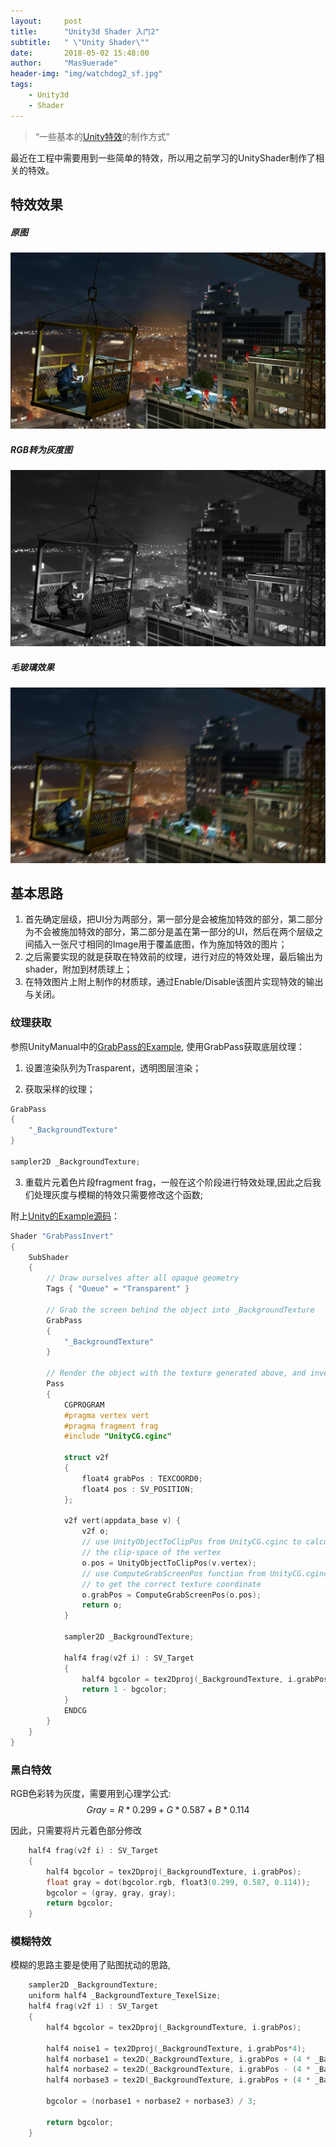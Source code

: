 ```yaml
---
layout:     post
title:      "Unity3d Shader 入门2"
subtitle:   " \"Unity Shader\""
date:       2018-05-02 15:48:00
author:     "Mas9uerade"
header-img: "img/watchdog2_sf.jpg"
tags:
    - Unity3d
    - Shader
---
```


> “一些基本的[Unity特效](https://github.com/Mas9uerade/UnityShaderEffect)的制作方式”

最近在工程中需要用到一些简单的特效，所以用之前学习的UnityShader制作了相关的特效。

## 特效效果

##### 原图

![](https://github.com/Mas9uerade/mas9uerade.github.io/blob/master/_posts/2018-05-02-Unity%20Shader%E5%AD%A6%E4%B9%A0%E7%AC%94%E8%AE%B0%202/Origin.PNG)

##### RGB转为灰度图
![](https://github.com/Mas9uerade/mas9uerade.github.io/blob/master/_posts/2018-05-02-Unity%20Shader%E5%AD%A6%E4%B9%A0%E7%AC%94%E8%AE%B0%202/RGB2Gray_Effected.PNG)

##### 毛玻璃效果
![](https://github.com/Mas9uerade/mas9uerade.github.io/blob/master/_posts/2018-05-02-Unity%20Shader%E5%AD%A6%E4%B9%A0%E7%AC%94%E8%AE%B0%202/FrostGlass_Effected.PNG)

## 基本思路
1. 首先确定层级，把UI分为两部分，第一部分是会被施加特效的部分，第二部分为不会被施加特效的部分，第二部分是盖在第一部分的UI，然后在两个层级之间插入一张尺寸相同的Image用于覆盖底图，作为施加特效的图片；
1. 之后需要实现的就是获取在特效前的纹理，进行对应的特效处理，最后输出为shader，附加到材质球上；
1. 在特效图片上附上制作的材质球，通过Enable/Disable该图片实现特效的输出与关闭。


### 纹理获取

参照UnityManual中的[GrabPass的Example](https://docs.unity3d.com/Manual/SL-GrabPass.html), 使用GrabPass获取底层纹理：

1. 设置渲染队列为Trasparent，透明图层渲染；

2. 获取采样的纹理； 


```C
GrabPass
{
	"_BackgroundTexture"
}
   
sampler2D _BackgroundTexture;
```
3. 重载片元着色片段fragment frag，一般在这个阶段进行特效处理,因此之后我们处理灰度与模糊的特效只需要修改这个函数;

附上[Unity的Example源码]((https://docs.unity3d.com/Manual/SL-GrabPass.html))：
```C
Shader "GrabPassInvert"
{
    SubShader
    {
        // Draw ourselves after all opaque geometry
        Tags { "Queue" = "Transparent" }

        // Grab the screen behind the object into _BackgroundTexture
        GrabPass
        {
            "_BackgroundTexture"
        }
    
        // Render the object with the texture generated above, and invert the colors
        Pass
        {
            CGPROGRAM
            #pragma vertex vert
            #pragma fragment frag
            #include "UnityCG.cginc"
    
            struct v2f
            {
                float4 grabPos : TEXCOORD0;
                float4 pos : SV_POSITION;
            };
    
            v2f vert(appdata_base v) {
                v2f o;
                // use UnityObjectToClipPos from UnityCG.cginc to calculate 
                // the clip-space of the vertex
                o.pos = UnityObjectToClipPos(v.vertex);
                // use ComputeGrabScreenPos function from UnityCG.cginc
                // to get the correct texture coordinate
                o.grabPos = ComputeGrabScreenPos(o.pos);
                return o;
            }
    
            sampler2D _BackgroundTexture;
    
            half4 frag(v2f i) : SV_Target
            {
                half4 bgcolor = tex2Dproj(_BackgroundTexture, i.grabPos);
                return 1 - bgcolor;
            }
            ENDCG
        }
    }
}
```

### 黑白特效

RGB色彩转为灰度，需要用到心理学公式:
$$
Gray = R*0.299 + G*0.587 + B*0.114
$$

​因此，只需要将片元着色部分修改	
```C
	half4 frag(v2f i) : SV_Target
	{
		half4 bgcolor = tex2Dproj(_BackgroundTexture, i.grabPos);
		float gray = dot(bgcolor.rgb, float3(0.299, 0.587, 0.114));
		bgcolor = (gray, gray, gray);
		return bgcolor;
	}
```

### 模糊特效
模糊的思路主要是使用了贴图扰动的思路,

```C
	sampler2D _BackgroundTexture;
	uniform half4 _BackgroundTexture_TexelSize;
	half4 frag(v2f i) : SV_Target
	{
		half4 bgcolor = tex2Dproj(_BackgroundTexture, i.grabPos);

		half4 noise1 = tex2Dproj(_BackgroundTexture, i.grabPos*4);
		half4 norbase1 = tex2D(_BackgroundTexture, i.grabPos + (4 * _BackgroundTexture_TexelSize * noise1.xy));
		half4 norbase2 = tex2D(_BackgroundTexture, i.grabPos - (4 * _BackgroundTexture_TexelSize * noise1.yz));
		half4 norbase3 = tex2D(_BackgroundTexture, i.grabPos + (4 * _BackgroundTexture_TexelSize * noise1.zx));

		bgcolor = (norbase1 + norbase2 + norbase3) / 3;

		return bgcolor;
	}
```

